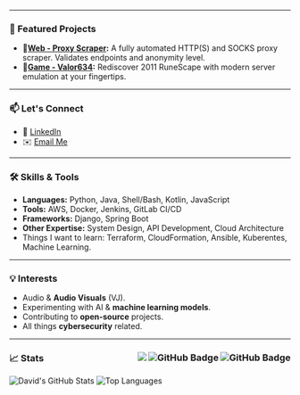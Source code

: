 
---

### 🌟 Featured Projects
- **🤖[Web - Proxy Scraper](https://github.com/DavidMBusey/ProxyScraper):** A fully automated HTTP(S) and SOCKS proxy scraper. Validates endpoints and anonymity level.
- **📜[Game - Valor634](https://github.com/RuneWardens/valor634-server):** Rediscover 2011 RuneScape with modern server emulation at your fingertips.

---

### 📫 Let's Connect
- 💼 [LinkedIn](https://linkedin.com/in/davidmbusey)
- ✉️ [Email Me](mailto:contact@cyberempire.net)

---

### 🛠️ Skills & Tools
- **Languages:** Python, Java, Shell/Bash, Kotlin, JavaScript
- **Tools:** AWS, Docker, Jenkins, GitLab CI/CD
- **Frameworks:** Django, Spring Boot
- **Other Expertise:** System Design, API Development, Cloud Architecture
- Things I want to learn: Terraform, CloudFormation, Ansible, Kuberentes, Machine Learning.

---

### 💡 Interests
- Audio & **Audio Visuals** (VJ).
- Experimenting with AI & **machine learning models**.
- Contributing to **open-source** projects.
- All things **cybersecurity** related. 

---

### 📈 Stats <img align="right" src="https://img.shields.io/github/stars/davidmbusey?label=Stars&style=social" alt="GitHub Badge"> <a href="https://github.com/davidmbusey?tab=followers"><img align="right" src="https://img.shields.io/github/followers/saschazesiger?label=Followers&style=social" alt="GitHub Badge"></a> <a href="https://github.com/davidmbusey">  <img align="right" src="https://komarev.com/ghpvc/?username=davidmbusey"></a>
![David's GitHub Stats](https://github-readme-stats.vercel.app/api?username=davidmbusey&show_icons=true&theme=radical) ![Top Languages](https://github-readme-stats.vercel.app/api/top-langs/?username=davidmbusey&layout=compact&theme=radical)
